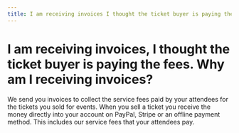 ```yaml
---
title: I am receiving invoices I thought the ticket buyer is paying the fees Why am I receiving invoices
---
```


# I am receiving invoices, I thought the ticket buyer is paying the fees. Why am I receiving invoices?

We send you invoices to collect the service fees paid by your attendees for the tickets you sold for events. When you sell a ticket you receive the money directly into your account on PayPal, Stripe or an offline payment method. This includes our service fees that your attendees pay.
